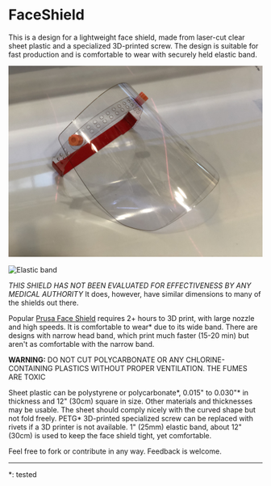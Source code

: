 # FaceShield

This is a design for a lightweight face shield, made from laser-cut clear sheet plastic and a specialized 3D-printed screw. The design is suitable for fast production and is comfortable to wear with securely held elastic band.

![Face Shield](Images/Face%20Shield.jpg)

![Elastic band](Images/Band%20hookup.jpg)

*THIS SHIELD HAS NOT BEEN EVALUATED FOR EFFECTIVENESS BY ANY MEDICAL AUTHORITY* It does, however, have similar dimensions to many of the shields out there.

Popular [Prusa Face Shield](https://www.prusa3d.com/covid19/) requires 2+ hours to 3D print, with large nozzle and high speeds. It is comfortable to wear\* due to its wide band. There are designs with narrow head band, which print much faster (15-20 min) but aren't as comfortable with the narrow band.

**WARNING:** DO NOT CUT POLYCARBONATE OR ANY CHLORINE-CONTAINING PLASTICS WITHOUT PROPER VENTILATION. THE FUMES ARE TOXIC

Sheet plastic can be polystyrene or polycarbonate\*, 0.015" to 0.030"\* in thickness and 12" (30cm) square in size. Other materials and thicknesses may be usable. The sheet should comply nicely with the curved shape but not fold freely.
PETG\* 3D-printed specialized screw can be replaced with rivets if a 3D printer is not available.
1" (25mm) elastic band, about 12" (30cm) is used to keep the face shield tight, yet comfortable.

Feel free to fork or contribute in any way. Feedback is welcome.

---
\*: tested
